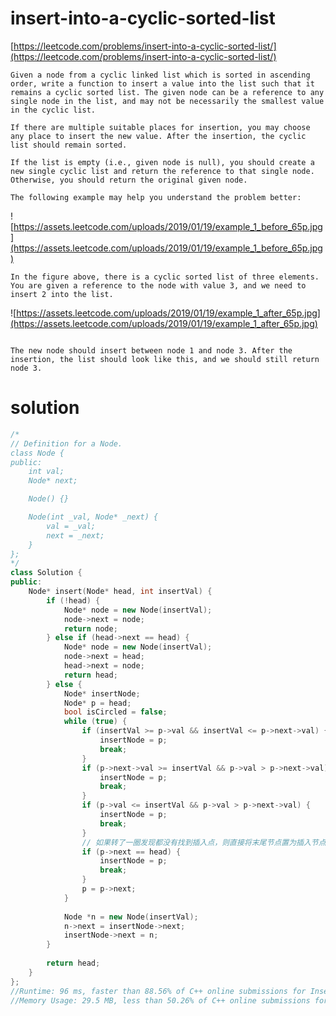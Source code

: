 # insert-into-a-cyclic-sorted-list

[https://leetcode.com/problems/insert-into-a-cyclic-sorted-list/](https://leetcode.com/problems/insert-into-a-cyclic-sorted-list/)

```
Given a node from a cyclic linked list which is sorted in ascending order, write a function to insert a value into the list such that it remains a cyclic sorted list. The given node can be a reference to any single node in the list, and may not be necessarily the smallest value in the cyclic list.

If there are multiple suitable places for insertion, you may choose any place to insert the new value. After the insertion, the cyclic list should remain sorted.

If the list is empty (i.e., given node is null), you should create a new single cyclic list and return the reference to that single node. Otherwise, you should return the original given node.

The following example may help you understand the problem better:

```
![https://assets.leetcode.com/uploads/2019/01/19/example_1_before_65p.jpg](https://assets.leetcode.com/uploads/2019/01/19/example_1_before_65p.jpg)
```
In the figure above, there is a cyclic sorted list of three elements. You are given a reference to the node with value 3, and we need to insert 2 into the list.
```
![https://assets.leetcode.com/uploads/2019/01/19/example_1_after_65p.jpg](https://assets.leetcode.com/uploads/2019/01/19/example_1_after_65p.jpg)
```

The new node should insert between node 1 and node 3. After the insertion, the list should look like this, and we should still return node 3.
```

# solution 

```c++
/*
// Definition for a Node.
class Node {
public:
    int val;
    Node* next;

    Node() {}

    Node(int _val, Node* _next) {
        val = _val;
        next = _next;
    }
};
*/
class Solution {
public:
    Node* insert(Node* head, int insertVal) {
        if (!head) {
            Node* node = new Node(insertVal);
            node->next = node;
            return node;
        } else if (head->next == head) {
            Node* node = new Node(insertVal);
            node->next = head;
            head->next = node;
            return head;
        } else {
            Node* insertNode;
            Node* p = head;
            bool isCircled = false;
            while (true) {
                if (insertVal >= p->val && insertVal <= p->next->val) {
                    insertNode = p;
                    break;
                }
                if (p->next->val >= insertVal && p->val > p->next->val) {
                    insertNode = p;
                    break;
                }
                if (p->val <= insertVal && p->val > p->next->val) {
                    insertNode = p;
                    break;
                }
                // 如果转了一圈发现都没有找到插入点，则直接将末尾节点置为插入节点，这种情况是链表中所有元素都相同
                if (p->next == head) {
                    insertNode = p;
                    break;
                }
                p = p->next;
            }
            
            Node *n = new Node(insertVal);
            n->next = insertNode->next;
            insertNode->next = n;
        }
        
        return head;
    }
};
//Runtime: 96 ms, faster than 88.56% of C++ online submissions for Insert into a Cyclic Sorted List.
//Memory Usage: 29.5 MB, less than 50.26% of C++ online submissions for Insert into a Cyclic Sorted List.
```